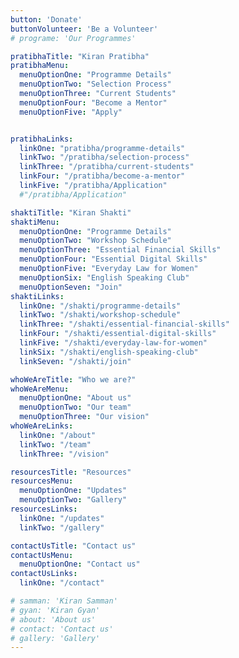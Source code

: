 ```yaml
---
button: 'Donate'
buttonVolunteer: 'Be a Volunteer'
# programe: 'Our Programmes'

pratibhaTitle: "Kiran Pratibha"
pratibhaMenu: 
  menuOptionOne: "Programme Details"
  menuOptionTwo: "Selection Process"
  menuOptionThree: "Current Students"
  menuOptionFour: "Become a Mentor"
  menuOptionFive: "Apply"


pratibhaLinks:
  linkOne: "pratibha/programme-details"
  linkTwo: "/pratibha/selection-process"
  linkThree: "/pratibha/current-students"
  linkFour: "/pratibha/become-a-mentor"
  linkFive: "/pratibha/Application"
  #"/pratibha/Application" 

shaktiTitle: "Kiran Shakti"
shaktiMenu:
  menuOptionOne: "Programme Details"
  menuOptionTwo: "Workshop Schedule"
  menuOptionThree: "Essential Financial Skills"
  menuOptionFour: "Essential Digital Skills"
  menuOptionFive: "Everyday Law for Women"
  menuOptionSix: "English Speaking Club"
  menuOptionSeven: "Join"
shaktiLinks:
  linkOne: "/shakti/programme-details"
  linkTwo: "/shakti/workshop-schedule"
  linkThree: "/shakti/essential-financial-skills"
  linkFour: "/shakti/essential-digital-skills"
  linkFive: "/shakti/everyday-law-for-women"
  linkSix: "/shakti/english-speaking-club"
  linkSeven: "/shakti/join"

whoWeAreTitle: "Who we are?"
whoWeAreMenu:
  menuOptionOne: "About us"
  menuOptionTwo: "Our team"
  menuOptionThree: "Our vision"
whoWeAreLinks:
  linkOne: "/about"
  linkTwo: "/team"
  linkThree: "/vision"

resourcesTitle: "Resources"
resourcesMenu:
  menuOptionOne: "Updates"
  menuOptionTwo: "Gallery"
resourcesLinks:
  linkOne: "/updates"
  linkTwo: "/gallery"

contactUsTitle: "Contact us"
contactUsMenu:
  menuOptionOne: "Contact us"
contactUsLinks:
  linkOne: "/contact"

# samman: 'Kiran Samman'
# gyan: 'Kiran Gyan'
# about: 'About us'
# contact: 'Contact us'
# gallery: 'Gallery'
---
```


